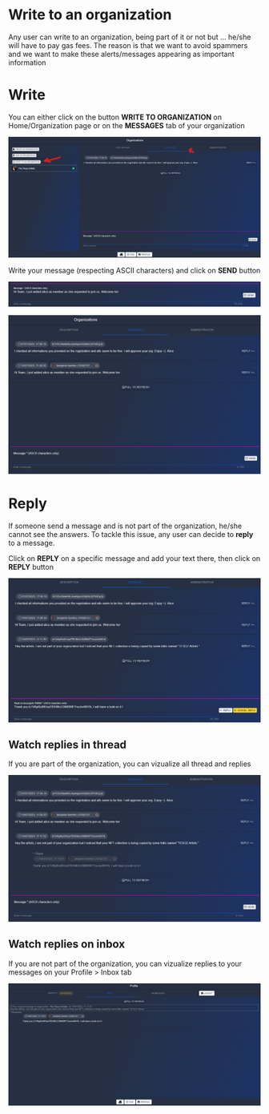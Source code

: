# Write to an organization

Any user can write to an organization, being part of it or not but ... he/she will have to pay gas fees. The reason is that we want to avoid spammers and we want to make these alerts/messages appearing as important information

# Write

You can either click on the button **WRITE TO ORGANIZATION** on Home/Organization page or on the **MESSAGES** tab of your organization

![](images/write.png)

Write your message (respecting ASCII characters) and click on **SEND** button

![](images/message.png)

![](images/thread.png)

# Reply

If someone send a message and is not part of the organization, he/she cannot see the answers. To tackle this issue, any user can decide to **reply** to a message.

Click on **REPLY** on a specific message and add your text there, then click on **REPLY** button

![](images/reply.png)

## Watch replies in thread

If you are part of the organization, you can vizualize all thread and replies

![](images/watchreplies.png)

## Watch replies on inbox

If you are not part of the organization, you can vizualize replies to your messages on your Profile > Inbox tab

![](images/inbox.png)
